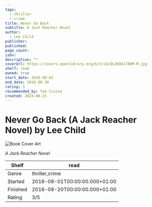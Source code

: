 ```yaml
---
tags:
  - thriller
  - crime
title: Never Go Back
subtitle: A Jack Reacher Novel
author:
  - Lee Child
publisher:
published:
page_count:
isbn:
description: ""
coverUrl: https://covers.openlibrary.org/b/olid/OL26841788M-M.jpg
shelf: read
owned: true
start_date: 2016-08-01
end_date: 2016-08-20
rating: 3
recommended_by: Tom Cruise
created: 2024-08-21
---
```


# Never Go Back (A Jack Reacher Novel) by Lee Child

![Book Cover Art](https://covers.openlibrary.org/b/olid/OL26841788M-M.jpg)

_A Jack Reacher Novel_

| Shelf | read |
| --- | --- |
| Genre | thriller,crime |
| Started | 2016-08-01T00:00:00.000+01:00 |
| Finished | 2016-08-20T00:00:00.000+01:00 |
| Rating | 3/5 |

